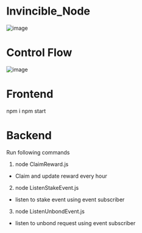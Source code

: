 # Invincible_Node
![image](https://user-images.githubusercontent.com/64398993/205530463-9701ae19-bb41-4b75-be26-2d99cdd05860.png)

# Control Flow
![image](https://user-images.githubusercontent.com/64398993/205534196-a0f54b49-816b-4a49-b618-0592a424712c.png)

# Frontend
npm i
npm start

# Backend
Run following commands

1. node ClaimReward.js
- Claim and update reward every hour
2. node ListenStakeEvent.js
- listen to stake event using event subscriber
3. node ListenUnbondEvent.js
- listen to unbond request using event subscriber

